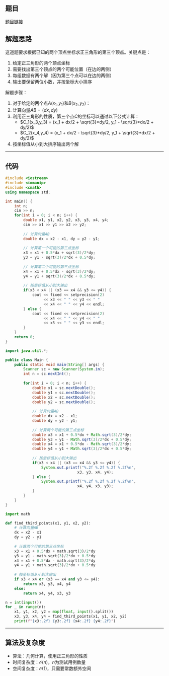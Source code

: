 ## 题目
[题目链接](https://www.nowcoder.com/practice/d10dc47192234e0f81f5056e5ce7dd35?tpId=182&tqId=314222&sourceUrl=/exam/oj&channenl=wgithub&fromPut=wgithub)

## 解题思路
这道题要求根据已知的两个顶点坐标求正三角形的第三个顶点。关键点是：
1. 给定正三角形的两个顶点坐标
2. 需要找出第三个顶点的两个可能位置（在边的两侧）
3. 每组数据有两个解（因为第三个点可以在边的两侧）
4. 输出要保留两位小数，并按坐标大小排序

解题步骤：
1. 对于给定的两个点$A(x_1,y_1)$和$B(x_2,y_2)$：
2. 计算向量$AB = (dx,dy)$
3. 利用正三角形的性质，第三个点$C$的坐标可以通过以下公式计算：
   - $C_1(x_3,y_3) = (x_1 + dx/2 + \sqrt{3}*dy/2, y_1 - \sqrt{3}*dx/2 + dy/2)$
   - $C_2(x_4,y_4) = (x_1 + dx/2 - \sqrt{3}*dy/2, y_1 + \sqrt{3}*dx/2 + dy/2)$
4. 按坐标值从小到大排序输出两个解

---

## 代码

```cpp []
#include <iostream>
#include <iomanip>
#include <cmath>
using namespace std;

int main() {
    int n;
    cin >> n;
    for(int i = 0; i < n; i++) {
        double x1, y1, x2, y2, x3, y3, x4, y4;
        cin >> x1 >> y1 >> x2 >> y2;
        
        // 计算向量AB
        double dx = x2 - x1, dy = y2 - y1;
        
        // 计算第一个可能的第三点坐标
        x3 = x1 + 0.5*dx + sqrt(3)/2*dy;
        y3 = y1 - sqrt(3)/2*dx + 0.5*dy;
        
        // 计算第二个可能的第三点坐标
        x4 = x1 + 0.5*dx - sqrt(3)/2*dy;
        y4 = y1 + sqrt(3)/2*dx + 0.5*dy;
        
        // 按坐标值从小到大输出
        if(x3 < x4 || (x3 == x4 && y3 <= y4)) {
            cout << fixed << setprecision(2) 
                 << x3 << " " << y3 << " " 
                 << x4 << " " << y4 << endl;
        } else {
            cout << fixed << setprecision(2) 
                 << x4 << " " << y4 << " " 
                 << x3 << " " << y3 << endl;
        }
    }
    return 0;
}
```

```java []
import java.util.*;

public class Main {
    public static void main(String[] args) {
        Scanner sc = new Scanner(System.in);
        int n = sc.nextInt();
        
        for(int i = 0; i < n; i++) {
            double x1 = sc.nextDouble();
            double y1 = sc.nextDouble();
            double x2 = sc.nextDouble();
            double y2 = sc.nextDouble();
            
            // 计算向量AB
            double dx = x2 - x1;
            double dy = y2 - y1;
            
            // 计算两个可能的第三点坐标
            double x3 = x1 + 0.5*dx + Math.sqrt(3)/2*dy;
            double y3 = y1 - Math.sqrt(3)/2*dx + 0.5*dy;
            double x4 = x1 + 0.5*dx - Math.sqrt(3)/2*dy;
            double y4 = y1 + Math.sqrt(3)/2*dx + 0.5*dy;
            
            // 按坐标值从小到大输出
            if(x3 < x4 || (x3 == x4 && y3 <= y4)) {
                System.out.printf("%.2f %.2f %.2f %.2f%n", 
                                x3, y3, x4, y4);
            } else {
                System.out.printf("%.2f %.2f %.2f %.2f%n", 
                                x4, y4, x3, y3);
            }
        }
    }
}
```

```python []
import math

def find_third_points(x1, y1, x2, y2):
    # 计算向量AB
    dx = x2 - x1
    dy = y2 - y1
    
    # 计算两个可能的第三点坐标
    x3 = x1 + 0.5*dx + math.sqrt(3)/2*dy
    y3 = y1 - math.sqrt(3)/2*dx + 0.5*dy
    x4 = x1 + 0.5*dx - math.sqrt(3)/2*dy
    y4 = y1 + math.sqrt(3)/2*dx + 0.5*dy
    
    # 按坐标值从小到大输出
    if x3 < x4 or (x3 == x4 and y3 <= y4):
        return x3, y3, x4, y4
    else:
        return x4, y4, x3, y3

n = int(input())
for _ in range(n):
    x1, y1, x2, y2 = map(float, input().split())
    x3, y3, x4, y4 = find_third_points(x1, y1, x2, y2)
    print(f"{x3:.2f} {y3:.2f} {x4:.2f} {y4:.2f}")
```

---

## 算法及复杂度
- 算法：几何计算，使用正三角形的性质
- 时间复杂度：$\mathcal{O}(n)$，$n$为测试用例数量
- 空间复杂度：$\mathcal{O}(1)$，只需要常数额外空间

